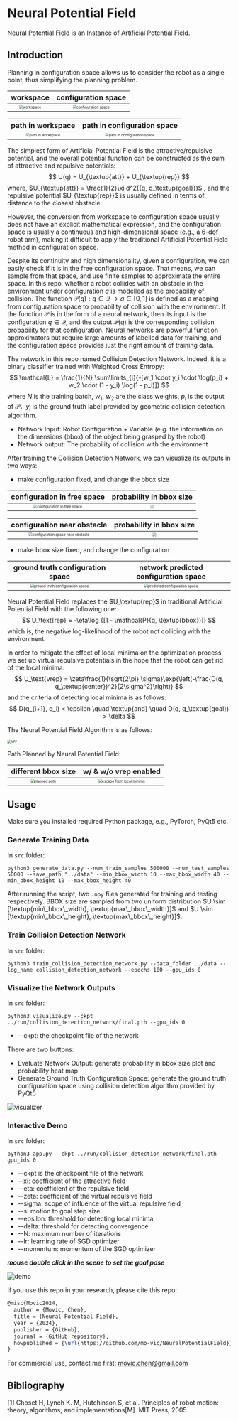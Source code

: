 # Neural Potential Field
Neural Potential Field is an Instance of Artificial Potential Field.

## Introduction

Planning in configuration space allows us to consider the robot as a single point, thus simplifying the planning problem.

|                          workspace                           |                     configuration space                      |
| :----------------------------------------------------------: | :----------------------------------------------------------: |
| <img src="./img/workspace.png" alt="workspace" style="zoom:50%;" /> | <img src="./img/configuration_space.png" alt="configuration space" style="zoom:50%;" /> |

|                      path in workspace                       |                 path in configuration space                  |
| :----------------------------------------------------------: | :----------------------------------------------------------: |
| <img src="./img/path_in_workspace.png" alt="path in workspace" style="zoom:50%;" /> | <img src="./img/path_in_configuration_space.png" alt="path in configuration space" style="zoom:50%;" /> |

The simplest form of Artificial Potential Field is the attractive/repulsive potential, and the overall potential function can be constructed as the sum of attractive and repulsive potentials:
$$
U(q) = U_{\textup{att}} + U_{\textup{rep}}
$$
where, $U_{\textup{att}} = \frac{1}{2}\xi d^2({q, q_\textup{goal}})$ , and the repulsive potential $U_{\textup{rep}}$ is usually defined in terms of distance to the closest obstacle. 

However, the conversion from workspace to configuration space usually does not have an explicit mathematical expression, and the configuration space is usually a continuous and high-dimensional space (e.g., a 6-dof robot arm), making it difficult to apply the traditional Artificial Potential Field method in configuration space.

Despite its continuity and high dimensionality, given a configuration, we can easily check if it is in the free configuration space. That means, we can sample from that space, and use finite samples to approximate the entire space.  In this repo, whether a robot collides with an obstacle in the environment under configuration $q$ is modelled as the probability of collision. The function $\mathcal{P}(q): q \in \mathcal{Q} \to q \in [0, 1]$ is defined as a mapping from configuration space to probability of collision with the environment.
If the function $\mathcal{P}$ is in the form of a neural network, then its input is the configuration $q \in \mathcal{Q}$, and the output $\mathcal{P}(q)$ is the corresponding collision probability for that configuration. Neural networks are powerful function approximators but require large amounts of labelled data for training, and the configuration space provides just the right amount of training data. 

The network in this repo named Collision Detection Network. Indeed, it is a binary classifier trained with Weighted Cross Entropy:
$$
\mathcal{L} = \frac{1}{N} \sum\limits_{i}{-[w_1 \cdot y_i \cdot \log(p_i) + w_2 \cdot (1 - y_i) \log(1 - p_i)]}
$$
where $N$ is the training batch, $w_1$, $w_2$ are the class weights, $p_i$ is the output of $\mathcal{P}$，$y_i$ is the ground truth label provided by geometric collision detection algorithm.

* Network Input: Robot Configuration + Variable (e.g. the information on the dimensions (bbox) of the object being grasped by the robot)
* Network output: The probability of collision with the environment



After training the Collision Detection Network, we can visualize its outputs in two ways:

* make configuration fixed, and change the bbox size

|                 configuration in free space                  |                   probability in bbox size                   |
| :----------------------------------------------------------: | :----------------------------------------------------------: |
| <img src="./img/configuration_in_free_space.png" alt="configuration in free space" style="zoom:50%;" /> | <img src="./img/prob_in_size_in_free_space.png" style="zoom:50%;" /> |

|                 configuration near obstacle                  |                   probability in bbox size                   |
| :----------------------------------------------------------: | :----------------------------------------------------------: |
| <img src="./img/configuration_near_obstacle.png" alt="configuration space near obstacle" style="zoom:50%;" /> | <img src="./img/prob_in_size_near_obstacle.png" style="zoom:50%;" /> |

* make bbox size fixed, and change the configuration

|               ground truth configuration space               |            network predicted configuration space             |
| :----------------------------------------------------------: | :----------------------------------------------------------: |
| <img src="./img/gt_map.png" alt="ground truth configuration space" style="zoom:50%;" /> | <img src="./img/prob_map.png" alt="predicted configuration space" style="zoom:50%;" /> |



Neural Potential Field replaces the $U_\textup{rep}$ in traditional Artificial Potential Field with the following one:
$$
U_\text{rep} = -\eta\log {[1 - \mathcal{P}(q, \textup{bbox})]}
$$
which is, the negative log-likelihood of the robot not colliding with the environment.



In order to mitigate the effect of local minima on the optimization process, we set up virtual repulsive potentials in the hope that the robot can get rid of the local minima:
$$
U_\text{vrep} = \zeta\frac{1}{\sqrt{2\pi} \sigma}\exp{\left(-\frac{D(q, q_\textup{center})^2}{2\sigma^2}\right)}
$$
and the criteria of detecting local minima is as follows:
$$
D(q_{i+1}, q_i) < \epsilon \quad \textup{and} \quad D(q, q_\textup{goal}) > \delta
$$


The Neural Potential Field Algorithm is as follows:

<img src="./img/npf.png" alt="NPF" style="zoom:50%;" />

Path Planned by Neural Potential Field:

|                     different bbox size                      |                    w/ & w/o vrep enabled                     |
| :----------------------------------------------------------: | :----------------------------------------------------------: |
| <img src="./img/planned_path.png" alt="planned path" style="zoom:50%;" /> | <img src="./img/escape_from_local_minima.png" alt="escape from local minima" style="zoom:50%;" /> |



## Usage

Make sure you installed required Python package, e.g., PyTorch, PyQt5 etc.

### Generate Training Data

In `src` folder:

```shell
python3 generate_data.py --num_train_samples 500000 --num_test_samples 50000 --save_path "../data" --min_bbox_width 10 --max_bbox_width 40 --min_bbox_height 10 --max_bbox_height 40
```

After running the script, two `.npy` files generated for training and testing respectively. BBOX size are sampled from two uniform distribution $U \sim [\textup{min\_bbox\_width}, \textup{max\_bbox\_width}]$ and $U \sim [\textup{min\_bbox\_height}, \textup{max\_bbox\_height}]$.



### Train Collision Detection Network

In `src` folder:

```shell
python3 train_collision_detection_network.py --data_folder ../data --log_name collision_detection_network --epochs 100 --gpu_ids 0
```



### Visualize the Network Outputs

In `src` folder:

```shell
python3 visualize.py --ckpt ../run/collision_detection_network/final.pth --gpu_ids 0
```

* --ckpt: the checkpoint file of the network

There are two buttons:

* Evaluate Network Output: generate probability in bbox size plot and probability heat map
* Generate Ground Truth Configuration Space: generate the ground truth configuration space using collision detection algorithm provided by PyQt5

![visualizer](./img/visualizer.png)

### Interactive Demo

In `src` folder:

```shell
python3 app.py --ckpt ../run/collision_detection_network/final.pth --gpu_ids 0
```

* --ckpt is the checkpoint file of the network
* --xi: coefficient of the attractive field
* --eta: coefficient of the repulsive field
* --zeta: coefficient of the virtual repulsive field
* --sigma: scope of influence of the virtual repulsive field
* --s: motion to goal step size
* --epsilon: threshold for detecting local minima
* --delta: threshold for detecting convergence
* --N: maximum number of iterations
* --lr: learning rate of SGD optimizer
* --momentum: momentum of the SGD optimizer



***mouse double click in the scene to set the goal pose***

![demo](./img/demo.png)



If you use this repo in your research, please cite this repo:

```latex
@misc{Movic2024,
  author = {Movic, Chen},
  title = {Neural Potential Field},
  year = {2024},
  publisher = {GitHub},
  journal = {GitHub repository},
  howpublished = {\url{https://github.com/mo-vic/NeuralPotentialField}}
}
```



For commercial use, contact me first: movic.chen@gmail.com



## Bibliography

[1] Choset H, Lynch K. M, Hutchinson S, et al. Principles of robot motion: theory, algorithms, and implementations[M]. MIT Press, 2005.
